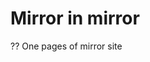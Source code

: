 # Mirror in mirror

<g-emoji class="g-emoji" alias="lollipop" fallback-src="https://github.githubassets.com/images/icons/emoji/unicode/1f36d.png">??</g-emoji> One pages of mirror site
